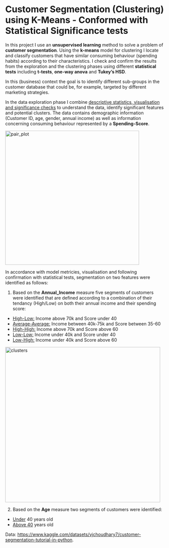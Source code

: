 # Customer Segmentation (Clustering) using K-Means - Conformed with Statistical Significance tests

In this project I use an **unsupervised learning** method to solve a problem of **customer segmentation**. Using the **k-means** model for clustering I locate and classify customers that have similar consuming behaviour (spending habits) according to their characteristics. I check and confirm the results from the exploration and the clustering phases using different **statistical tests** including **t-tests**, **one-way anova** and **Tukey’s HSD**.

In this (business) context the goal is to identify different sub-groups in the customer database that could be, for example, targeted by different marketing strategies.

In the data exploration phase I combine <ins>descriptive statistics, visualisation and significance checks</ins> to understand the data, identify significant features and potential clusters. The data contains demographic information (Customer ID, age, gender, annual income) as well as information concerning consuming behaviour represented by a **Spending-Score**.

<img width="424" alt="pair_plot" src="https://user-images.githubusercontent.com/99167342/193678300-bbb4e1d6-9311-4267-8ec5-6fc96ba1541a.png">

In accordance with model metricies, visualisation and following confirmation with statistical tests, segmentation on two features were identified as follows:

1. Based on the **Annual_Income** measure five segments of customers were identified that are defined according to a combination of their tendancy (High/Low) on both their annual income and their spending score:
* <u>High-Low:</u> Income above 70k and Score under 40
* <u>Average-Average:</u> Income between 40k-75k and Score between 35-60
* <u>High-High:</u> Income above 70k and Score above 60
* <u>Low-Low:</u> Income under 40k and Score under 40
* <u>Low-High:</u> Income under 40k and Score above 60

<img width="491" alt="clusters" src="https://user-images.githubusercontent.com/99167342/192160661-4a93b010-b467-4953-bb29-b23f480551cf.png">

2. Based on the **Age** measure two segments of customers were identified:
* <u>Under</u> 40 years old
* <u>Above 40</u> years old

Data: https://www.kaggle.com/datasets/vjchoudhary7/customer-segmentation-tutorial-in-python.
